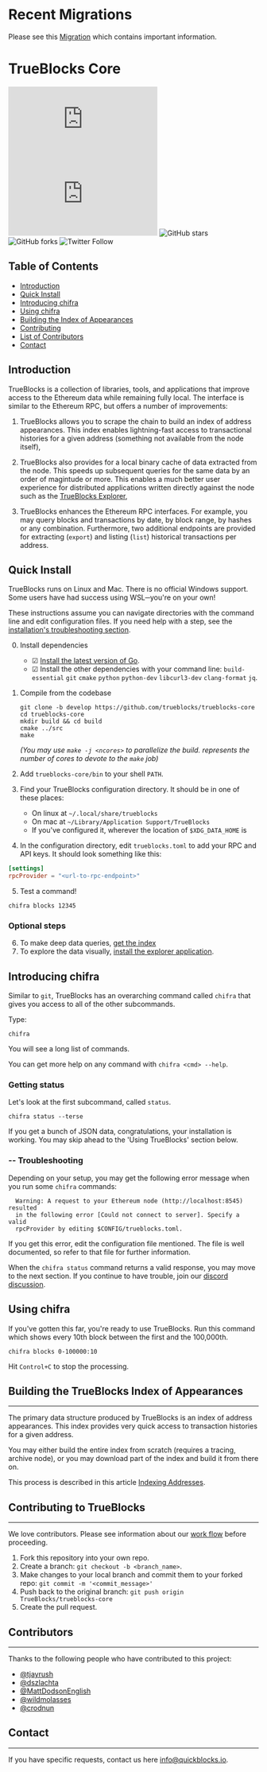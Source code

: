 # Recent Migrations

Please see this [Migration](https://github.com/TrueBlocks/trueblocks-core/blob/develop/src/other/migrations/README-v0.18.0.md) which contains important information.

# TrueBlocks Core

![GitHub repo size](https://img.shields.io/github/repo-size/scottydocs/README-template.md)
![GitHub contributors](https://img.shields.io/github/contributors/scottydocs/README-template.md)
![GitHub stars](https://img.shields.io/github/stars/TrueBlocks/trueblocks-core?style%3Dsocial)
![GitHub forks](https://img.shields.io/github/forks/TrueBlocks/trueblocks-core?style=social)
![Twitter Follow](https://img.shields.io/twitter/follow/trueblocks?style=social)

## Table of Contents
  - [Introduction](#introduction)
  - [Quick Install](#quick-install)
  - [Introducing chifra](#introducing-chifra)
  - [Using chifra](#using-chifra)
  - [Building the Index of Appearances](#building-the-trueblocks-index-of-appearances)
  - [Contributing](#contributing-to-trueblocks)
  - [List of Contributors](#contributors)
  - [Contact](#contact)

## Introduction

TrueBlocks is a collection of libraries, tools, and applications that improve access to the Ethereum data while remaining fully local. The interface is similar to the Ethereum RPC, but offers a number of improvements:

1) TrueBlocks allows you to scrape the chain to build an index of address appearances. This index enables lightning-fast access to transactional histories for a given address (something not available from the node itself),

2) TrueBlocks also provides for a local binary cache of data extracted from the node. This speeds up subsequent queries for the same data by an order of magintude or more. This enables a much better user experience for distributed applications written directly against the node such as the [TrueBlocks Explorer](https://github.com/TrueBlocks/trueblocks-explorer),

3) TrueBlocks enhances the Ethereum RPC interfaces. For example, you may query blocks and transactions by date, by block range, by hashes or any combination. Furthermore, two additional endpoints are provided for extracting (`export`) and listing (`list`) historical transactions per address.

## Quick Install

TrueBlocks runs on Linux and Mac. There is no official Windows support.
Some users have had success using WSL─you're on your own!

These instructions assume you can navigate directories with the command line
and edit configuration files.
If you need help with a step, see the [installation's troubleshooting section](https://trueblocks.io/docs/install/install-trueblocks/#troubleshooting).

0. Install dependencies
    - &#9745; [Install the latest version of Go](https://golang.org/doc/install).
    - &#9745; Install the other dependencies with your command line: `build-essential` `git` `cmake` `python` `python-dev` `libcurl3-dev` `clang-format` `jq`.

1. Compile from the codebase
    ```shell
    git clone -b develop https://github.com/trueblocks/trueblocks-core
    cd trueblocks-core
    mkdir build && cd build
    cmake ../src
    make
    ```
    _(You may use `make -j <ncores>` to parallelize the build. <ncores> represents the number of cores to devote to the `make` job)_

2. Add `trueblocks-core/bin` to your shell `PATH`.

3. Find your TrueBlocks configuration directory. It should be in one of these places:

    * On linux at `~/.local/share/trueblocks`
    * On mac at `~/Library/Application Support/TrueBlocks`
    * If you've configured it, wherever the location of `$XDG_DATA_HOME` is

4. In the configuration directory, edit `trueblocks.toml` to add your RPC and API keys. It should look something like this:
```toml
[settings]
rpcProvider = "<url-to-rpc-endpoint>"
```

5. Test a command!
```shell
chifra blocks 12345
```
### Optional steps

6. To make deep data queries, [get the index](https://trueblocks.io/docs/install/get-the-index/)
7. To explore the data visually, [install the explorer application](https://trueblocks.io/docs/install/install-explorer/).

## Introducing chifra

Similar to `git`, TrueBlocks has an overarching command called `chifra` that gives you access to all of the other subcommands.

Type:

```shell
chifra
```

You will see a long list of commands.

You can get more help on any command with `chifra <cmd> --help`.

### Getting status

Let's look at the first subcommand, called `status`.

```shell
chifra status --terse
```

If you get a bunch of JSON data, congratulations, your installation is working. You may skip ahead to the 'Using TrueBlocks' section below.

### -- Troubleshooting

Depending on your setup, you may get the following error message when you run some `chifra` commands:

```shell
  Warning: A request to your Ethereum node (http://localhost:8545) resulted
  in the following error [Could not connect to server]. Specify a valid
  rpcProvider by editing $CONFIG/trueblocks.toml.
```

If you get this error, edit the configuration file mentioned. The file is well documented, so refer to that file for further information.

When the `chifra status` command returns a valid response, you may move to the next section. If
you continue to have trouble, join our [discord discussion](https://discord.gg/kAFcZH2x7K).

## Using chifra

If you've gotten this far, you're ready to use TrueBlocks. Run this command which shows every 10th block between the first and the 100,000th.

```shell
chifra blocks 0-100000:10
```

Hit `Control+C` to stop the processing.

## Building the TrueBlocks Index of Appearances

---

The primary data structure produced by TrueBlocks is an index of address appearances. This index provides very quick access to transaction histories for a given address.

You may either build the entire index from scratch (requires a tracing, archive node), or you may download part of the index and build it from there on.

This process is described in this article [Indexing Addresses](https://trueblocks.io/docs/install/get-the-index/).

## Contributing to TrueBlocks

---
We love contributors. Please see information about our [work flow](./docs/BRANCHING.md) before proceeding.

1. Fork this repository into your own repo.
2. Create a branch: `git checkout -b <branch_name>`.
3. Make changes to your local branch and commit them to your forked repo: `git commit -m '<commit_message>'`
4. Push back to the original branch: `git push origin TrueBlocks/trueblocks-core`
5. Create the pull request.

## Contributors

---
Thanks to the following people who have contributed to this project:

* [@tjayrush](https://github.com/tjayrush)
* [@dszlachta](https://github.com/dszlachta)
* [@MattDodsonEnglish](https://github.com/MattDodsonEnglish)
* [@wildmolasses](https://github.com/wildmolasses)
* [@crodnun](https://github.com/crodnun)

## Contact

---
If you have specific requests, contact us here <info@quickblocks.io>.
